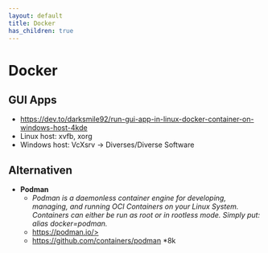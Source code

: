 ```yaml
---
layout: default
title: Docker
has_children: true
---
```


# Docker

## GUI Apps
- <https://dev.to/darksmile92/run-gui-app-in-linux-docker-container-on-windows-host-4kde>
- Linux host: xvfb, xorg
- Windows host: VcXsrv → Diverses/Diverse Software


## Alternativen
- **Podman**
    - *Podman is a daemonless container engine for developing, managing, and running OCI Containers on your Linux System. Containers can either be run as root or in rootless mode. Simply put: alias docker=podman.*
    - https://podman.io/>
    - <https://github.com/containers/podman> *8k